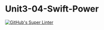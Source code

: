 # Unit3-04-Swift-Power
[![GitHub's Super Linter](https://github.com/ICS4U-Programming-VanN/Unit3-04-Swift-Power/workflows/GitHub's%20Super%20Linter/badge.svg)](https://github.com/ICS4U-Programming-VanN/Unit3-04-Swift-Power/actions)
